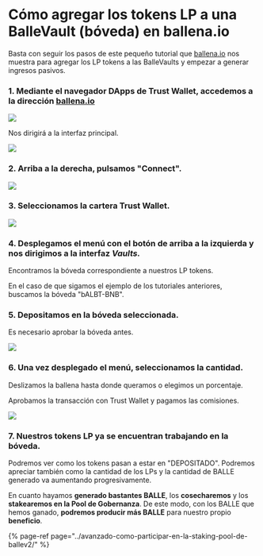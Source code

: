 # Cómo agregar los tokens LP a una BalleVault \(bóveda\) en ballena.io

Basta con seguir los pasos de este pequeño tutorial que [ballena.io](https://ballena.io/) nos muestra para agregar los LP tokens a las BalleVaults y empezar a generar ingresos pasivos.



### 1. Mediante el navegador DApps de Trust Wallet, accedemos a la dirección [ballena.io](https://ballena.io) 



![](../../../../../../.gitbook/assets/photo5852538698179130773.jpg)



Nos dirigirá a la interfaz principal.



![](../../../../../../.gitbook/assets/photo5852538698179130772%20%281%29.jpg)



### 2. Arriba a la derecha, pulsamos "Connect".



![](../../../../../../.gitbook/assets/photo5852538698179130772.jpg)

### 

### 3. Seleccionamos la cartera Trust Wallet.



![](../../../../../../.gitbook/assets/screenshot-2021-05-21-at-14.43.01.png)

### 

### 4. Desplegamos el menú con el botón de arriba a la izquierda y nos dirigimos a la interfaz _Vaults._

Encontramos la bóveda correspondiente a nuestros LP tokens.

En el caso de que sigamos el ejemplo de los tutoriales anteriores, buscamos la bóveda "bALBT-BNB".



### 5. Depositamos en la bóveda seleccionada. 

Es necesario aprobar la bóveda antes.



![](../../../../../../.gitbook/assets/image%20%2822%29.png)

### 

### 6. Una vez desplegado el menú, seleccionamos la cantidad.

Deslizamos la ballena hasta donde queramos o elegimos un porcentaje.

Aprobamos la transacción con Trust Wallet y pagamos las comisiones.



![](../../../../../../.gitbook/assets/card2%20%281%29.png)

### 

### 7. Nuestros tokens LP ya se encuentran trabajando en la bóveda.

Podremos ver como los tokens pasan a estar en "DEPOSITADO". Podremos apreciar también como la cantidad de los LPs y la cantidad de BALLE generado va aumentando progresivamente.



En cuanto hayamos **generado bastantes BALLE**, los **cosecharemos** y los **stakearemos en la Pool de Gobernanza**. De este modo, con los BALLE que hemos ganado, **podremos producir más BALLE** para nuestro propio **beneficio**.

{% page-ref page="../avanzado-como-participar-en-la-staking-pool-de-ballev2/" %}





